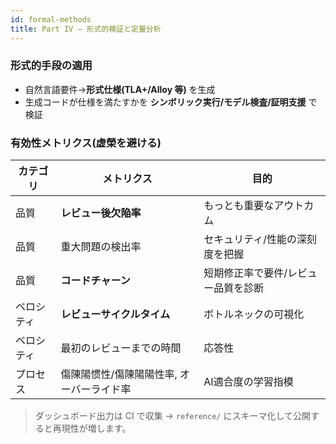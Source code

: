 ```yaml
---
id: formal-methods
title: Part IV — 形式的検証と定量分析
---
```


### 形式的手段の適用
- 自然言語要件→**形式仕様(TLA+/Alloy 等)** を生成
- 生成コードが仕様を満たすかを **シンボリック実行/モデル検査/証明支援** で検証

### 有効性メトリクス(虚榮を避ける)
| カテゴリ | メトリクス | 目的 |
|---|---|---|
| 品質 | **レビュー後欠陥率** | もっとも重要なアウトカム |
| 品質 | 重大問題の検出率 | セキュリティ/性能の深刻度を把握 |
| 品質 | **コードチャーン** | 短期修正率で要件/レビュー品質を診断 |
| ベロシティ | **レビューサイクルタイム** | ボトルネックの可視化 |
| ベロシティ | 最初のレビューまでの時間 | 応答性 |
| プロセス | 傷陳陽惯性/傷陳陽陽性率, オーバーライド率 | AI適合度の学習指模 |

> ダッシュボード出力は CI で収集 → `reference/` にスキーマ化して公開すると再現性が増します。

